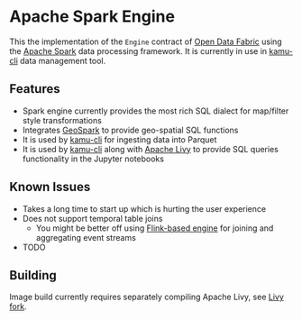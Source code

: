 # Apache Spark Engine

This the implementation of the `Engine` contract of [Open Data Fabric](http://opendatafabric.org/) using the [Apache Spark](https://spark.apache.org/) data processing framework. It is currently in use in [kamu-cli](https://github.com/kamu-data/kamu-cli) data management tool.

## Features

- Spark engine currently provides the most rich SQL dialect for map/filter style transformations
- Integrates [GeoSpark](http://geospark.datasyslab.org/) to provide geo-spatial SQL functions
- It is used by [kamu-cli](https://github.com/kamu-data/kamu-cli) for ingesting data into Parquet
- It is used by [kamu-cli](https://github.com/kamu-data/kamu-cli) along with [Apache Livy](https://livy.apache.org/) to provide SQL queries functionality in the Jupyter notebooks

## Known Issues

- Takes a long time to start up which is hurting the user experience
- Does not support temporal table joins
  - You might be better off using [Flink-based engine](https://github.com/kamu-data/kamu-engine-flink) for joining and aggregating event streams
- TODO

## Building

Image build currently requires separately compiling Apache Livy, see [Livy fork](https://github.com/kamu-data/incubator-livy/blob/kamu/KAMU.md).